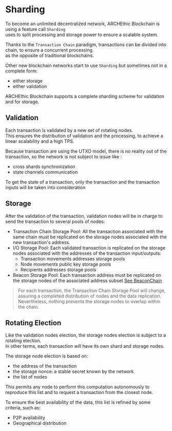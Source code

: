 # Sharding
 
To become an unlimited decentralized network, ARCHEthic Blockchain is using a feature call `Sharding`
<br />
uses to split processing and storage power to ensure a scalable system.

Thanks to the `Transaction Chain` paradigm, transactions can be divided into chain, to ensure a concurrent processing 
<br />
as the opposite of traditional blockchains.

Other new blockchain networks start to use `Sharding` but sometimes not in a complete form: 
- either storage
- either validation

ARCHEthic Blockchain supports a complete sharding scheme for validation and for storage.

## Validation

Each transaction is validated by a new set of rotating nodes.
<br />
This ensures the distribution of validation and the processing, to achieve a linear scalability and a high TPS.

Because transaction are using the UTXO model, there is no reality out of the transaction, so the network is not subject to issue like :
- cross shards synchronization
- state channels communication

To get the state of a transaction, only the transaction and the transaction inputs will be taken into consideration

## Storage

After the validation of the transaction, validation nodes will be in charge to send the transaction to several pools of nodes:
- Transaction Chain Storage Pool: All the transaction associated with the same chain must be replicated on the storage nodes associated with the new transaction's address.
- I/O Storage Pool: Each validated transaction is replicated on the storage nodes associated with the addresses of the transaction input/outputs:
  - Transaction movements addresses storage pools
  - Node movements public key storage pools
  - Recipients addresses storage pools
- Beacon Storage Pool: Each transaction address must be replicated on the storage nodes of the associated address subset [See BeaconChain](/network/beacon_chain.md)

> For each transaction, the Transaction Chain Storage Pool will change, assuring a completed distribution of nodes and the data replication. Nevertheless, nothing prevents the storage nodes to overlap within the chain.

## Rotating Election

Like the validation nodes election, the storage nodes election is subject to a rotating election.
<br />In other terms, each transaction will have its own shard and storage nodes.

The storage node election is based on:
- the address of the transaction
- the storage nonce: a stable secret known by the network
- the list of nodes

This permits any node to perform this computation autonomously to reproduce this list and to request a transaction from the closest node.

To ensure the best availability of the data, this list is refined by some criteria, such as:
- P2P availability
- Geographical distribution

